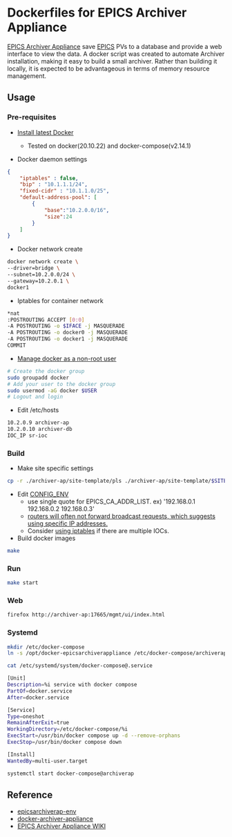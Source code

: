 # Dockerfiles for EPICS Archiver Appliance
[EPICS Archiver Appliance](https://github.com/slacmshankar/epicsarchiverap) save [EPICS](https://github.com/epics-base/epics-base) PVs to a database and provide a web interface to view the data. A docker script was created to automate Archiver installation, making it easy to build a small archiver. Rather than building it locally, it is expected to be advantageous in terms of memory resource management.

## Usage

### Pre-requisites
* [Install latest Docker](https://docs.docker.com/engine/install/ubuntu/)
    * Tested on docker(20.10.22) and docker-compose(v2.14.1)

* Docker daemon settings
```json
{
    "iptables" : false,
    "bip" : "10.1.1.1/24",
    "fixed-cidr" : "10.1.1.0/25",
    "default-address-pool": [
        {
            "base":"10.2.0.0/16",
            "size":24
        }
    ]
}
```

* Docker network create
```bash
docker network create \
--driver=bridge \
--subnet=10.2.0.0/24 \
--gateway=10.2.0.1 \
docker1
```

* Iptables for container network
```bash
*nat
:POSTROUTING ACCEPT [0:0]
-A POSTROUTING -o $IFACE -j MASQUERADE
-A POSTROUTING -o docker0 -j MASQUERADE
-A POSTROUTING -o docker1 -j MASQUERADE
COMMIT
```

* [Manage docker as a non-root
  user](https://docs.docker.com/engine/install/linux-postinstall/)
```bash
# Create the docker group
sudo groupadd docker
# Add your user to the docker group
sudo usermod -aG docker $USER
# Logout and login
```

* Edit /etc/hosts
```bash
10.2.0.9 archiver-ap
10.2.0.10 archiver-db
IOC_IP sr-ioc
```

### Build
* Make site specific settings
```bash
cp -r ./archiver-ap/site-template/pls ./archiver-ap/site-template/$SITE_ID
```
* Edit [CONFIG_ENV](configure/CONFIG_ENV)
    - use single quote for EPICS_CA_ADDR_LIST. ex) '192.168.0.1 192.168.0.2 192.168.0.3'
    - [routers will often not forward broadcast requests, which suggests using
      specific IP
      addresses.](https://epics-controls.org/resources-and-support/documents/howto-documents/configure-channel-access/)
    - Consider [using
      iptables](https://epics-controls.org/resources-and-support/documents/howto-documents/channel-access-reach-multiple-soft-iocs-linux/)
      if there are multiple IOCs.
* Build docker images
```bash
make
```

### Run
```bash
make start
```

### Web
```bash
firefox http://archiver-ap:17665/mgmt/ui/index.html
```

### Systemd

```bash
mkdir /etc/docker-compose
ln -s /opt/docker-epicsarchiverappliance /etc/docker-compose/archiverap

cat /etc/systemd/system/docker-compose@.service

[Unit]
Description=%i service with docker compose
PartOf=docker.service
After=docker.service

[Service]
Type=oneshot
RemainAfterExit=true
WorkingDirectory=/etc/docker-compose/%i
ExecStart=/usr/bin/docker compose up -d --remove-orphans
ExecStop=/usr/bin/docker compose down

[Install]
WantedBy=multi-user.target

systemctl start docker-compose@archiverap
```

## Reference
* [epicsarchiverap-env](https://github.com/jeonghanlee/epicsarchiverap-env)
* [docker-archiver-appliance](https://eicweb.phy.anl.gov/controls/epics/archiver/docker-archiver-appliance)
* [EPICS Archiver Appliance WIKI](https://github.com/slacmshankar/epicsarchiverap/wiki/setup_rhel7_rpms)

